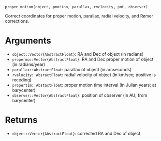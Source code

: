 ```
proper_motion(object, pmotion, parallax, rvelocity, pmt, observer)
```

Correct coordinates for proper motion, parallax, radial velocity, and Rømer corrections.

# Arguments

  * `object::Vector{AbstractFloat}`: RA and Dec of object (in radians)
  * `propermo::Vector{AbstractFloat}`: RA and Dec proper motion of object (in radians/year)
  * `parallax::AbstractFloat`: parallax of object (in arcseconds)
  * `rvelocity::AbsractFloat`: radial velocity of object (in km/sec; positive is receding)
  * `propertim::AbstactFloat`: proper motion time interval (in Julian years; at barycenter)
  * `observer::Vector{AbstractFloat}`: position of observer (in AU; from barycenter)

# Returns

  * `object::Vector{AbstractFloat}`: corrected RA and Dec of object
